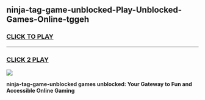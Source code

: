 
## ninja-tag-game-unblocked-Play-Unblocked-Games-Online-tggeh
<h3>
<a href="https://premium76.site?title=ninja-tag-game-unblocked&ref=25A">CLICK TO PLAY</a></h3>
<hr>

<h3>
<a href="https://premium76.site?title=ninja-tag-game-unblocked&ref=25A">CLICK 2 PLAY</a>
  
</h3>

<a href="https://premium76.site?title=ninja-tag-game-unblocked&ref=25A"><img src="https://clearcache.store/games.png"></a>


**ninja-tag-game-unblocked games unblocked: Your Gateway to Fun and Accessible Online Gaming**
